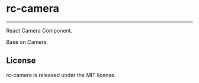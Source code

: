 # rc-camera

---

React Camera Component.

Base on Camera.

## License

rc-camera is released under the MIT license.
